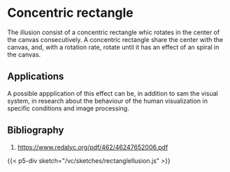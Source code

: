 # Concentric rectangle

The illusion consist of a concentric rectangle whic rotates in the center of the canvas
consecutively. A concentric rectangle share the center with the canvas, and, with a rotation rate, rotate until it has an effect of an spiral in the canvas.

## Applications
A possible appplication of this effect can be, in addition to sam the visual system, in research about the behaviour of the human visualization in specific conditions and image processing.

## Bibliography
1. https://www.redalyc.org/pdf/462/46247652006.pdf

{{< p5-div sketch="/vc/sketches/rectangleIlusion.js" >}}
